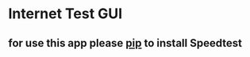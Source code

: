 # Internet Test GUI 

## for use this app please [pip](https://pypi.org/project/speedtest-cli) to install Speedtest
